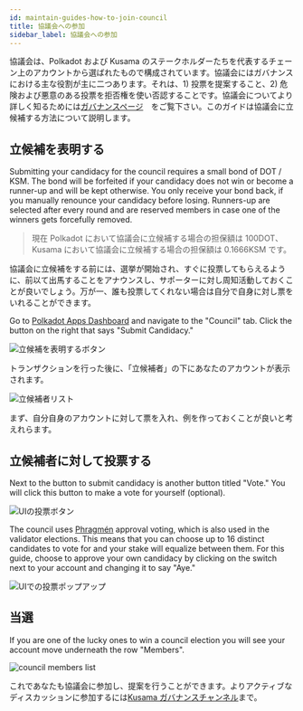 ```yaml
---
id: maintain-guides-how-to-join-council
title: 協議会への参加
sidebar_label: 協議会への参加
---
```


協議会は、Polkadot および Kusama のステークホルダーたちを代表するチェーン上のアカウントから選ばれたもので構成されています。協議会にはガバナンスにおける主な役割が主に二つあります。それは、1) 投票を提案すること、2) 危険および悪意のある投票を拒否権を使い否認することです。協議会についてより詳しく知るためには[ガバナンスページ](learn-governance#council)　をご覧下さい。このガイドは協議会に立候補する方法について説明します。

## 立候補を表明する

Submitting your candidacy for the council requires a small bond of DOT / KSM. The bond will be forfeited if your candidacy does not win or become a runner-up and will be kept otherwise. You only receive your bond back, if you manually renounce your candidacy before losing. Runners-up are selected after every round and are reserved members in case one of the winners gets forcefully removed.

> 現在 Polkadot において協議会に立候補する場合の担保額は 100DOT、Kusama において協議会に立候補する場合の担保額は 0.1666KSM です。

協議会に立候補をする前には、選挙が開始され、すぐに投票してもらえるように、前以て出馬することをアナウンスし、サポーターに対し周知活動しておくことが良いでしょう。万が一、誰も投票してくれない場合は自分で自身に対し票をいれることができます。

Go to [Polkadot Apps Dashboard](https://polkadot.js.org/apps) and navigate to the "Council" tab. Click the button on the right that says "Submit Candidacy."

![立候補を表明するボタン](assets/council/polkadotjs_submit_candidancy.png)

トランザクションを行った後に、「立候補者」の下にあなたのアカウントが表示されます。

![立候補者リスト](assets/council/polkadotjs_candidates.png)

まず、自分自身のアカウントに対して票を入れ、例を作っておくことが良いと考えれらます。

## 立候補者に対して投票する

Next to the button to submit candidacy is another button titled "Vote." You will click this button to make a vote for yourself (optional).

![UIの投票ボタン](assets/council/polkadotjs_vote_button.png)

The council uses [Phragmén](learn-phragmen) approval voting, which is also used in the validator elections. This means that you can choose up to 16 distinct candidates to vote for and your stake will equalize between them. For this guide, choose to approve your own candidacy by clicking on the switch next to your account and changing it to say "Aye."

![UIでの投票ポップアップ](assets/council/polkadotjs_voting.png)

## 当選

If you are one of the lucky ones to win a council election you will see your account move underneath the row "Members".

![council members list](assets/council/polkadotjs_council_members.png)

これであなたも協議会に参加し、提案を行うことができます。よりアクティブなディスカッションに参加するには[Kusama ガバナンスチャンネル](https://matrix.to/#/!QXMnIJzxlnVrvRzhUA:matrix.parity.io?via=matrix.parity.io&via=matrix.org&via=web3.foundation)まで。
